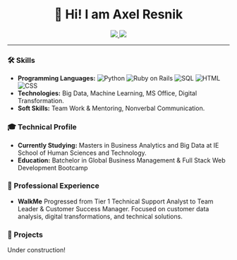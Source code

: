 <h1 align="center">👋 Hi! I am Axel Resnik</h1>
<p align="center">
  <a href="https://www.linkedin.com/in/axelresnik/" target="_blank">
    <img src="https://img.shields.io/badge/LinkedIn-0077B5?style=for-the-badge&logo=linkedin&logoColor=white">
  </a>
  <a href="https://github.com/AxelResnik" target="_blank">
    <img src="https://img.shields.io/badge/GitHub-100000?style=for-the-badge&logo=github&logoColor=white">
  </a>
</p>

---

### 🛠️ Skills
- **Programming Languages:** 
   ![Python](https://img.shields.io/badge/Python-3776AB?style=for-the-badge&logo=python&logoColor=white)
   ![Ruby on Rails](https://img.shields.io/badge/Ruby_on_Rails-CC0000?style=for-the-badge&logo=ruby-on-rails&logoColor=white)
   ![SQL](https://img.shields.io/badge/SQL-4479A1?style=for-the-badge&logo=MySQL&logoColor=white)
   ![HTML](https://img.shields.io/badge/HTML-E34F26?style=for-the-badge&logo=html5&logoColor=white)
   ![CSS](https://img.shields.io/badge/CSS-1572B6?style=for-the-badge&logo=css3&logoColor=white)
- **Technologies:** Big Data, Machine Learning, MS Office, Digital Transformation.
- **Soft Skills:** Team Work & Mentoring, Nonverbal Communication.

### 🎓 Technical Profile
- **Currently Studying:** Masters in Business Analytics and Big Data at IE School of Human Sciences and Technology.
- **Education:** Batchelor in Global Business Management & Full Stack Web Development Bootcamp

### 💼 Professional Experience
- **WalkMe** Progressed from Tier 1 Technical Support Analyst to Team Leader & Customer Success Manager. Focused on customer data analysis, digital transformations, and technical solutions.

### 🚧 Projects
Under construction!

